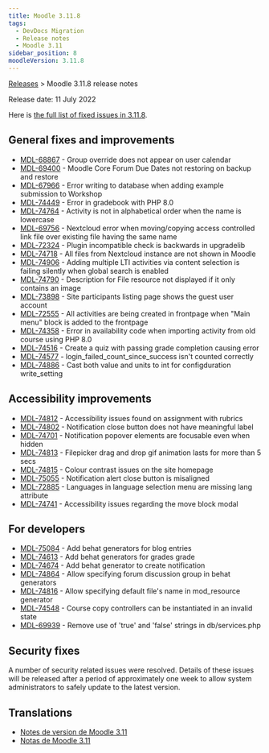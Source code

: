 ```yaml
---
title: Moodle 3.11.8
tags:
  - DevDocs Migration
  - Release notes
  - Moodle 3.11
sidebar_position: 8
moodleVersion: 3.11.8
---
```

[Releases](../../releases.md) > Moodle 3.11.8 release notes

Release date: 11 July 2022

Here is [the full list of fixed issues in 3.11.8](https://tracker.moodle.org/secure/IssueNavigator!executeAdvanced.jspa?jqlQuery=project+%3D+mdl+AND+resolution+%3D+fixed+AND+fixVersion+in+%28%223.11.8%22%29+ORDER+BY+priority+DESC&runQuery=true&clear=true).

## General fixes and improvements

<!-- cspell:disable -->
- [MDL-68867](https://tracker.moodle.org/browse/MDL-68867) - Group override does not appear on user calendar
- [MDL-69400](https://tracker.moodle.org/browse/MDL-69400) - Moodle Core Forum Due Dates not restoring on backup and restore
- [MDL-67966](https://tracker.moodle.org/browse/MDL-67966) - Error writing to database when adding example submission to Workshop
- [MDL-74449](https://tracker.moodle.org/browse/MDL-74449) - Error in gradebook with PHP 8.0
- [MDL-74764](https://tracker.moodle.org/browse/MDL-74764) - Activity is not in alphabetical order when the name is lowercase
- [MDL-69756](https://tracker.moodle.org/browse/MDL-69756) - Nextcloud error when moving/copying access controlled link file over existing file having the same name
- [MDL-72324](https://tracker.moodle.org/browse/MDL-72324) - Plugin incompatible check is backwards in upgradelib
- [MDL-74718](https://tracker.moodle.org/browse/MDL-74718) - All files from Nextcloud instance are not shown in Moodle
- [MDL-74906](https://tracker.moodle.org/browse/MDL-74906) - Adding multiple LTI activities via content selection is failing silently when global search is enabled
- [MDL-74790](https://tracker.moodle.org/browse/MDL-74790) - Description for File resource not displayed if it only contains an image
- [MDL-73898](https://tracker.moodle.org/browse/MDL-73898) - Site participants listing page shows the guest user account
- [MDL-72555](https://tracker.moodle.org/browse/MDL-72555) - All activities are being created in frontpage when "Main menu" block is added to the frontpage
- [MDL-74358](https://tracker.moodle.org/browse/MDL-74358) - Error in availability code when importing activity from old course using PHP 8.0
- [MDL-74516](https://tracker.moodle.org/browse/MDL-74516) - Create a quiz with passing grade completion causing error
- [MDL-74577](https://tracker.moodle.org/browse/MDL-74577) - login_failed_count_since_success isn't counted correctly
- [MDL-74886](https://tracker.moodle.org/browse/MDL-74886) - Cast both value and units to int for configduration write_setting
<!-- cspell:enable -->

## Accessibility improvements

<!-- cspell:disable -->
- [MDL-74812](https://tracker.moodle.org/browse/MDL-74812) - Accessibility issues found on assignment with rubrics
- [MDL-74802](https://tracker.moodle.org/browse/MDL-74802) - Notification close button does not have meaningful label
- [MDL-74701](https://tracker.moodle.org/browse/MDL-74701) - Notification popover elements are focusable even when hidden
- [MDL-74813](https://tracker.moodle.org/browse/MDL-74813) - Filepicker drag and drop gif animation lasts for more than 5 secs
- [MDL-74815](https://tracker.moodle.org/browse/MDL-74815) - Colour contrast issues on the site homepage
- [MDL-75055](https://tracker.moodle.org/browse/MDL-75055) - Notification alert close button is misaligned
- [MDL-72885](https://tracker.moodle.org/browse/MDL-72885) - Languages in language selection menu are missing lang attribute
- [MDL-74741](https://tracker.moodle.org/browse/MDL-74741) - Accessibility issues regarding the move block modal
<!-- cspell:enable -->

## For developers

<!-- cspell:disable -->
- [MDL-75084](https://tracker.moodle.org/browse/MDL-75084) - Add behat generators for blog entries
- [MDL-74613](https://tracker.moodle.org/browse/MDL-74613) - Add behat generators for grades grade
- [MDL-74674](https://tracker.moodle.org/browse/MDL-74674) - Add behat generator to create notification
- [MDL-74864](https://tracker.moodle.org/browse/MDL-74864) - Allow specifying forum discussion group in behat generators
- [MDL-74816](https://tracker.moodle.org/browse/MDL-74816) - Allow specifying default file's name in mod_resource generator
- [MDL-74548](https://tracker.moodle.org/browse/MDL-74548) - Course copy controllers can be instantiated in an invalid state
- [MDL-69939](https://tracker.moodle.org/browse/MDL-69939) - Remove use of 'true' and 'false' strings in db/services.php
<!-- cspell:enable -->

## Security fixes

A number of security related issues were resolved. Details of these issues will be released after a period of approximately one week to allow system administrators to safely update to the latest version.

## Translations

- [Notes de version de Moodle 3.11](https://docs.moodle.org/fr/Notes_de_version_de_Moodle_3.11)
- [Notas de Moodle 3.11](https://docs.moodle.org/es/Notas_de_Moodle_3.11)
